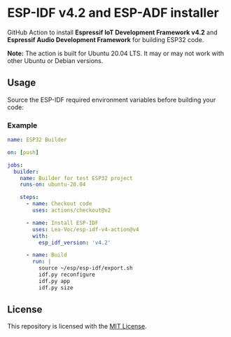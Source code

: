 # ESP-IDF v4.2 and ESP-ADF installer

GitHub Action to install **Espressif IoT Development Framework v4.2** and **Espressif Audio Development Framework** for building ESP32 code.

**Note:** The action is built for Ubuntu 20.04 LTS. It may or may not work with other Ubuntu or Debian versions.

## Usage

Source the ESP-IDF required environment variables before building your code:

### Example

```yml
name: ESP32 Builder

on: [push]

jobs:
  builder:
    name: Builder for test ESP32 project
    runs-on: ubuntu-20.04

    steps:
      - name: Checkout code
        uses: actions/checkout@v2

      - name: Install ESP-IDF
        uses: Lea-Voc/esp-idf-v4-action@v4
        with:
          esp_idf_version: 'v4.2'

      - name: Build
        run: |
          source ~/esp/esp-idf/export.sh
          idf.py reconfigure
          idf.py app
          idf.py size
```

## License

This repository is licensed with the [MIT License](LICENSE).
